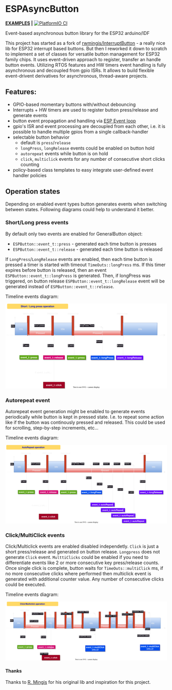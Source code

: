 # ESPAsyncButton

__[EXAMPLES](/examples/) |__ [![PlatformIO CI](https://github.com/vortigont/ESPAsyncButton/actions/workflows/pio_build.yml/badge.svg)](https://github.com/vortigont/ESPAsyncButton/actions/workflows/pio_build.yml)

Event-based asynchronous button library for the ESP32 arduino/IDF


This project has started as a fork of [rwmingis/InterruptButton](https://github.com/rwmingis/InterruptButton) - a really nice lib for ESP32 interrupt based buttons. But then I reworked it down to scratch to implement a set of classes for versatile button management for ESP32 family chips. It uses event-driven approach to register, transfer an handle button events. Utilizing RTOS features and HW timers event handling is fully asynchronous and decoupled from gpio ISRs. It allows to build flexible event-drivent derivatives for asynchronous, thread-aware projects.

## Features:

 * GPIO-based momentary buttons with/without debouncing
 * Interrupts + HW timers are used to register button press/release and generate events
 * button event propagation and handling via [ESP Event loop](https://docs.espressif.com/projects/esp-idf/en/stable/esp32/api-reference/system/esp_event.html)
 * gpio's ISR and event processing are decoupled from each other, i.e. it is possible to handle multiple gpios from a single callback-handler
 * selectable button behavior
    - default is `press`/`release`
    - `longPress`, `longRelease` events could be enabled on button hold
    -   `autorepeat` events while button is on hold
    -   `click`, `multiclick` events for any number of consecutive short clicks counting
 * policy-based class templates to easy integrate user-defined event handler policies

## Operation states

Depending on enabled event types button generates events when switching between states. Following diagrams could help to understand it better.

### Short/Long press events

By default only two events are enabled for GeneralButton object:
 - `ESPButton::event_t::press` - generated each time button is presses
 - `ESPButton::event_t::release` - generated each time button is released

If `LongPress`/`LongRelease` events are enabled, then each time button is pressed a timer is started with timeout `TimeOuts::longPress` ms. If this timer expires before button is released, then an event `ESPButton::event_t::longPress` is generated. Then, if longPress was triggered, on button release `ESPButton::event_t::longRelease` event will be generated instead of `ESPButton::event_t::release`.

Timeline events diagram:

![short/long press diagram](images/short_press.svg)

### Autorepeat event

Autorepeat event generation might be enabled to generate events periodically while button is kept in pressed state. I.e. to repeat some action like if the button was continously pressed and released. This could be used for scrolling, step-by-step increments, etc...

Timeline events diagram:

![autorepeat events diagram](images/autorepeat.svg)

### Click/MultiClick events

Click/Multiclick events are enabled disabled independetly. `Click` is just a short press/release and generated on button release. `Longpress` does not generate `Click` event. `MulttiClicks` could be enabled if you need to differentiate events like 2 or more consecutive key press/release counts.
Once single click is complete, button waits for `TimeOuts::multiClick` ms, if no more consecutive clicks where performed then multiclick event is generated with additional counter value. Any number of consecutive clicks could be executed.

Timeline events diagram:

![autorepeat events diagram](images/multiclick.svg)


#### Thanks
Thanks to [R. Mingis](https://github.com/rwmingis) for his original lib and inspiration for this project.

